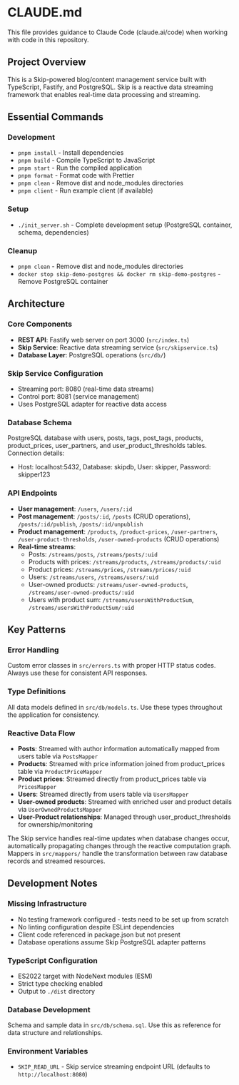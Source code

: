 # CLAUDE.md

This file provides guidance to Claude Code (claude.ai/code) when working with code in this repository.

## Project Overview

This is a Skip-powered blog/content management service built with TypeScript, Fastify, and PostgreSQL. Skip is a reactive data streaming framework that enables real-time data processing and streaming.

## Essential Commands

### Development

- `pnpm install` - Install dependencies
- `pnpm build` - Compile TypeScript to JavaScript
- `pnpm start` - Run the compiled application
- `pnpm format` - Format code with Prettier
- `pnpm clean` - Remove dist and node_modules directories
- `pnpm client` - Run example client (if available)

### Setup

- `./init_server.sh` - Complete development setup (PostgreSQL container, schema, dependencies)

### Cleanup

- `pnpm clean` - Remove dist and node_modules directories
- `docker stop skip-demo-postgres && docker rm skip-demo-postgres` - Remove PostgreSQL container

## Architecture

### Core Components

- **REST API**: Fastify web server on port 3000 (`src/index.ts`)
- **Skip Service**: Reactive data streaming service (`src/skipservice.ts`)
- **Database Layer**: PostgreSQL operations (`src/db/`)

### Skip Service Configuration

- Streaming port: 8080 (real-time data streams)
- Control port: 8081 (service management)
- Uses PostgreSQL adapter for reactive data access

### Database Schema

PostgreSQL database with users, posts, tags, post_tags, products, product_prices, user_partners, and user_product_thresholds tables. Connection details:

- Host: localhost:5432, Database: skipdb, User: skipper, Password: skipper123

### API Endpoints

- **User management**: `/users`, `/users/:id`
- **Post management**: `/posts/:id`, `/posts` (CRUD operations), `/posts/:id/publish`, `/posts/:id/unpublish`
- **Product management**: `/products`, `/product-prices`, `/user-partners`, `/user-product-thresholds`, `/user-owned-products` (CRUD operations)
- **Real-time streams**:
  - Posts: `/streams/posts`, `/streams/posts/:uid`
  - Products with prices: `/streams/products`, `/streams/products/:uid`
  - Product prices: `/streams/prices`, `/streams/prices/:uid`
  - Users: `/streams/users`, `/streams/users/:uid`
  - User-owned products: `/streams/user-owned-products`, `/streams/user-owned-products/:uid`
  - Users with product sum: `/streams/usersWithProductSum`, `/streams/usersWithProductSum/:uid`

## Key Patterns

### Error Handling

Custom error classes in `src/errors.ts` with proper HTTP status codes. Always use these for consistent API responses.

### Type Definitions

All data models defined in `src/db/models.ts`. Use these types throughout the application for consistency.

### Reactive Data Flow

- **Posts**: Streamed with author information automatically mapped from users table via `PostsMapper`
- **Products**: Streamed with price information joined from product_prices table via `ProductPriceMapper`
- **Product prices**: Streamed directly from product_prices table via `PricesMapper`
- **Users**: Streamed directly from users table via `UsersMapper`
- **User-owned products**: Streamed with enriched user and product details via `UserOwnedProductsMapper`
- **User-Product relationships**: Managed through user_product_thresholds for ownership/monitoring

The Skip service handles real-time updates when database changes occur, automatically propagating changes through the reactive computation graph. Mappers in `src/mappers/` handle the transformation between raw database records and streamed resources.

## Development Notes

### Missing Infrastructure

- No testing framework configured - tests need to be set up from scratch
- No linting configuration despite ESLint dependencies
- Client code referenced in package.json but not present
- Database operations assume Skip PostgreSQL adapter patterns

### TypeScript Configuration

- ES2022 target with NodeNext modules (ESM)
- Strict type checking enabled
- Output to `./dist` directory

### Database Development

Schema and sample data in `src/db/schema.sql`. Use this as reference for data structure and relationships.

### Environment Variables

- `SKIP_READ_URL` - Skip service streaming endpoint URL (defaults to `http://localhost:8080`)
